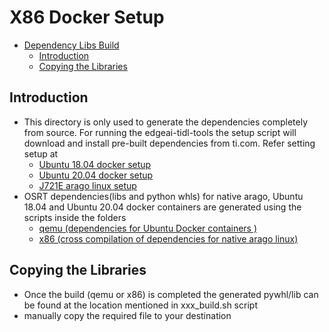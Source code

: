 # X86 Docker Setup
- [Dependency Libs Build](#x86-docker-setups)
  - [Introduction](#introduction)
  - [Copying the Libraries](#copying-the-libraries)



## Introduction

   - This directory is only used to generate the dependencies completely from source. For running the edgeai-tidl-tools the setup script will download and install pre-built dependencies from ti.com. Refer setting setup at
      - [Ubuntu 18.04 docker setup](../ubuntu_18.04/README.md) 
      - [Ubuntu 20.04 docker setup](../ubuntu_20.04/README.md) 
      - [J721E arago linux setup](../J721E/README.md) 
   - OSRT dependencies(libs and python whls) for native arago, Ubuntu 18.04 and Ubuntu 20.04 docker containers are generated using the scripts inside the folders
      - [qemu (dependencies for Ubuntu Docker containers )](qemu/README.md)
      - [x86 (cross compilation of dependencies for native arago linux)](x86/README.md)



## Copying the Libraries
- Once the build (qemu or x86) is completed the generated pywhl/lib can be found at the location mentioned in xxx_build.sh script
- manually copy the required file to your destination 

  
